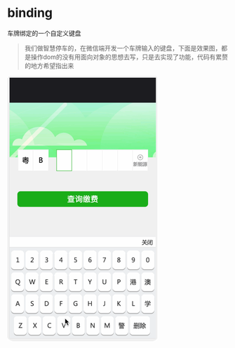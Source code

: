 # binding
车牌绑定的一个自定义键盘
> 我们做智慧停车的，在微信端开发一个车牌输入的键盘，下面是效果图，都是操作dom的没有用面向对象的思想去写，只是去实现了功能，代码有累赘的地方希望指出来

![](https://github.com/AsaZws/binding/blob/master/images/binding.gif)
